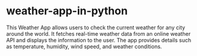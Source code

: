 # weather-app-in-python
This Weather App allows users to check the current weather for any city around the world. It fetches real-time weather data from an online weather API and displays the information to the user. The app provides details such as temperature, humidity, wind speed, and weather conditions.
